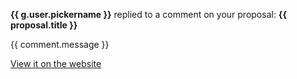 **{{ g.user.pickername }}** replied to a comment on your proposal: **{{ proposal.title
}}**

{{ comment.message }}

[View it on the website]({{link}})
